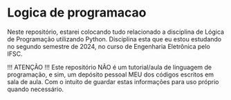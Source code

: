 # Logica de programacao
Neste repositório, estarei colocando tudo relacionado a disciplina de Lógica de
Programação utilizando Python. Disciplina esta que eu estou estudando no segundo
semestre de 2024, no curso de Engenharia Eletrônica pelo IFSC.

!!! ATENÇÃO !!! 
Este repositório NÃO é um tutorial/aula de linguagem de programação, e sim, um
depósito pessoal MEU dos códigos escritos em sala de aula. Com o intuito de guardar
estas informações para uso próprio quando necessário.
